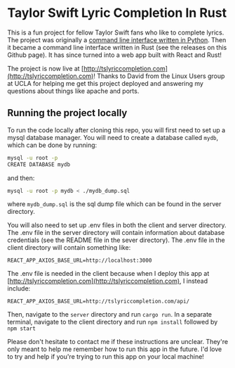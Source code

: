 # Taylor Swift Lyric Completion In Rust

This is a fun project for fellow Taylor Swift fans who like to complete lyrics.
The project was originally a
[command line interface written in Python](https://github.com/EricWu2003/Taylor-Lyric-Guessing-Game).
Then it became a command line interface written in Rust (see the releases on this Github page).
It has since turned into a web app built with React and Rust!

The project is now live at [http://tslyriccompletion.com](http://tslyriccompletion.com)!
Thanks to David from the Linux Users group at UCLA for helping me get this project deployed
and answering my questions about things like apache and ports.

## Running the project locally

To run the code locally after cloning this repo, you will first need to set up a mysql database
manager. You will need to create a database called `mydb`, which can be done by running:

```bash
mysql -u root -p
CREATE DATABASE mydb
```

and then:

```bash
mysql -u root -p mydb < ./mydb_dump.sql
```

where `mydb_dump.sql` is the sql dump file which can be found in the server directory.

You will also need to set up .env files in both the client and server directory. The .env file
in the server directory will contain information about database credentials (see the README
file in the sever directory). The .env file in the client directory will contain something like:

```text
REACT_APP_AXIOS_BASE_URL=http://localhost:3000
```

The .env file is needed in the client because when I deploy this app at
[http://tslyriccompletion.com](http://tslyriccompletion.com), I instead include:

```text
REACT_APP_AXIOS_BASE_URL=http://tslyriccompletion.com/api/
```

Then, navigate to the `server` directory and run `cargo run`. In a separate terminal,
navigate to the client directory and run `npm install` followed by `npm start`

Please don't hesitate to contact me if these instructions are unclear. They're only meant to
help me remember how to run this app in the future. I'd love to try and help
if you're trying to run this app on your local machine!

